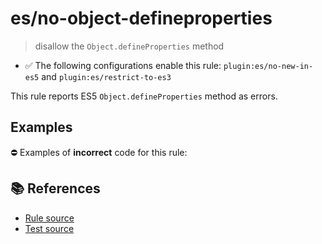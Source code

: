# es/no-object-defineproperties
> disallow the `Object.defineProperties` method

- ✅ The following configurations enable this rule: `plugin:es/no-new-in-es5` and `plugin:es/restrict-to-es3`

This rule reports ES5 `Object.defineProperties` method as errors.

## Examples

⛔ Examples of **incorrect** code for this rule:

<eslint-playground type="bad" code="/*eslint es/no-object-defineproperties: error */
Object.defineProperties(obj, {})
" />

## 📚 References

- [Rule source](https://github.com/mysticatea/eslint-plugin-es/blob/v4.1.0/lib/rules/no-object-defineproperties.js)
- [Test source](https://github.com/mysticatea/eslint-plugin-es/blob/v4.1.0/tests/lib/rules/no-object-defineproperties.js)
